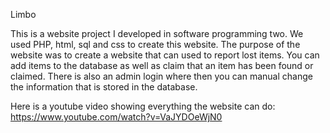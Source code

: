 Limbo

This is a website project I developed in software programming two. We used PHP, html, sql and css to create this
website. The purpose of the website was to create a website that can used to report lost items. You can add items
to the database as well as claim that an item has been found or claimed. There is also an admin login where then
you can manual change the information that is stored in the database. 

Here is a youtube video showing everything the website can do:
https://www.youtube.com/watch?v=VaJYDOeWjN0